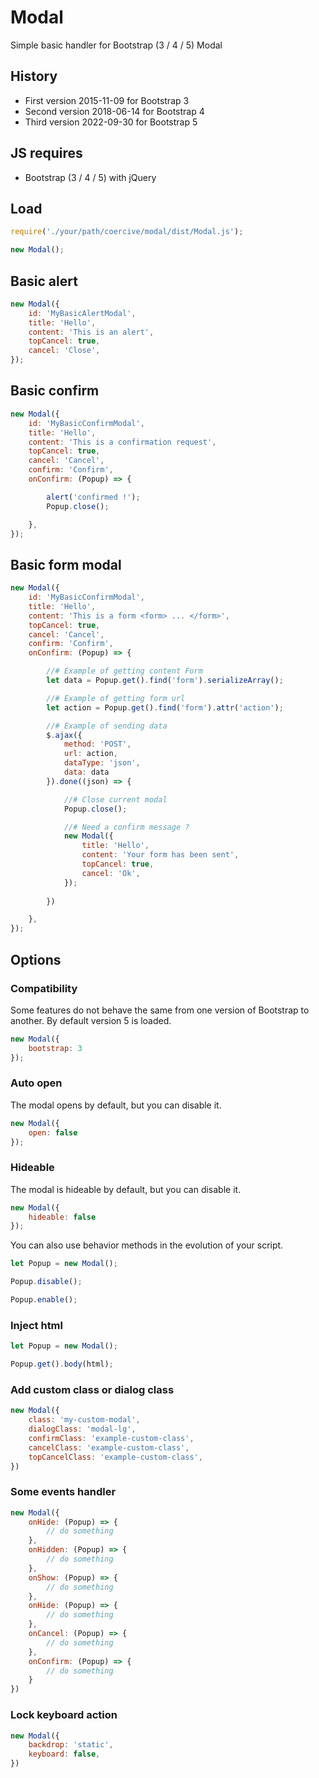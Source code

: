 # Modal
Simple basic handler for Bootstrap (3 / 4 / 5) Modal

## History

- First version 2015-11-09 for Bootstrap 3
- Second version 2018-06-14 for Bootstrap 4
- Third version 2022-09-30 for Bootstrap 5

## JS requires

- Bootstrap (3 / 4 / 5) with jQuery

## Load
```js
require('./your/path/coercive/modal/dist/Modal.js');

new Modal();
```

## Basic alert
```js
new Modal({
    id: 'MyBasicAlertModal',
    title: 'Hello',
    content: 'This is an alert',
    topCancel: true,
    cancel: 'Close',
});
```

## Basic confirm
```js
new Modal({
    id: 'MyBasicConfirmModal',
    title: 'Hello',
    content: 'This is a confirmation request',
    topCancel: true,
    cancel: 'Cancel',
    confirm: 'Confirm',
    onConfirm: (Popup) => {

        alert('confirmed !');
        Popup.close();

    },
});
```

## Basic form modal
```js
new Modal({
    id: 'MyBasicConfirmModal',
    title: 'Hello',
    content: 'This is a form <form> ... </form>',
    topCancel: true,
    cancel: 'Cancel',
    confirm: 'Confirm',
    onConfirm: (Popup) => {

        //# Example of getting content Form
        let data = Popup.get().find('form').serializeArray();

        //# Example of getting form url
        let action = Popup.get().find('form').attr('action');

        //# Example of sending data
        $.ajax({
            method: 'POST',
            url: action,
            dataType: 'json',
            data: data
        }).done((json) => {

            //# Close current modal
            Popup.close();

            //# Need a confirm message ?
            new Modal({
                title: 'Hello',
                content: 'Your form has been sent',
                topCancel: true,
                cancel: 'Ok',
            });
            
        })

    },
});
```

## Options

### Compatibility
Some features do not behave the same from one version of Bootstrap to another. By default version 5 is loaded.
```js
new Modal({
    bootstrap: 3
});
```

### Auto open
The modal opens by default, but you can disable it.
```js
new Modal({
    open: false
});
```

### Hideable
The modal is hideable by default, but you can disable it.
```js
new Modal({
    hideable: false
});
```
You can also use behavior methods in the evolution of your script.
```js
let Popup = new Modal();

Popup.disable();

Popup.enable();
```

### Inject html
```js
let Popup = new Modal();

Popup.get().body(html);
```

### Add custom class or dialog class
```js
new Modal({
    class: 'my-custom-modal',
    dialogClass: 'modal-lg',
    confirmClass: 'example-custom-class',
    cancelClass: 'example-custom-class',
    topCancelClass: 'example-custom-class',
})
```

### Some events handler
```js
new Modal({
    onHide: (Popup) => {
        // do something
    },
    onHidden: (Popup) => {
        // do something
    },
    onShow: (Popup) => {
        // do something
    },
    onHide: (Popup) => {
        // do something
    },
    onCancel: (Popup) => {
        // do something
    },
    onConfirm: (Popup) => {
        // do something
    }
})
```

### Lock keyboard action
```js
new Modal({
    backdrop: 'static',
    keyboard: false,
})
```